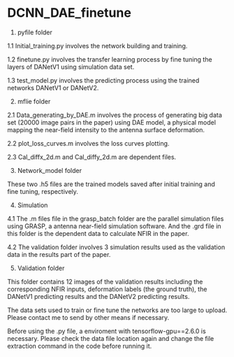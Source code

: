 # DCNN_DAE_finetune

1. pyfile folder

1.1  Initial_training.py involves the network building and training.

1.2 finetune.py involves the transfer learning process by fine tuning the layers of DANetV1 using simulation data set.

1.3 test_model.py involves the predicting process using the trained networks DANetV1 or DANetV2.

2. mflie folder

2.1 Data_generating_by_DAE.m involves the process of generating big data set (20000 image pairs in the paper) using DAE model, a physical model mapping the near-field intensity to the antenna surface deformation.

2.2 plot_loss_curves.m involves the loss curves plotting.

2.3 Cal_diffx_2d.m and Cal_diffy_2d.m are dependent files.

3. Network_model folder

These two .h5 files are the trained models saved after initial training and fine tuning, respectively.

4. Simulation

4.1 The .m files file in the grasp_batch folder are the parallel simulation files using GRASP, a antenna near-field simulation software. And the .grd file in this folder is the dependent data to calculate NFIR in the paper.

4.2 The validation folder involves 3 simulation results used as the validation data in the results part of the paper.

5. Validation folder

This folder contains 12 images of the validation results including the corresponding NFIR inputs, deformation labels (the ground truth), the DANetV1 predicting results and the DANetV2 predicting results.


The data sets used to train or fine tune the networks are too large to upload. Please contact me to send by other means if necessary.

Before using the .py file, a enviroment with tensorflow-gpu==2.6.0 is necessary. Please check the data file location again and change the file extraction command in the code before running it.
